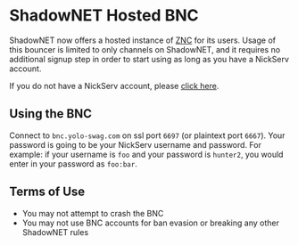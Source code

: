 # ShadowNET Hosted BNC

ShadowNET now offers a hosted instance of [ZNC](http://znc.in) for its users. 
Usage of this bouncer is limited to only channels on ShadowNET, and it requires 
no additional signup step in order to start using as long as you have 
a NickServ account.

If you do not have a NickServ account, please [click here](/register).

## Using the BNC

Connect to `bnc.yolo-swag.com` on ssl port `6697` (or plaintext port `6667`). 
Your password is going to be your NickServ username and password. For example: 
if your username is `foo` and your password is `hunter2`, you would enter in 
your password as `foo:bar`.

## Terms of Use

- You may not attempt to crash the BNC
- You may not use BNC accounts for ban evasion or breaking any other ShadowNET 
rules
